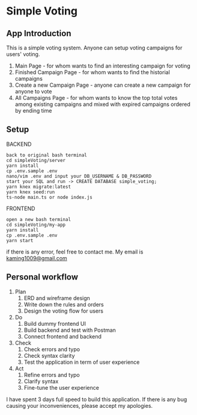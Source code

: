 # Simple Voting

## App Introduction
This is a simple voting system.  Anyone can setup voting campaigns for users' voting.

1. Main Page - for whom wants to find an interesting campaign for voting
2. Finished Campaign Page - for whom wants to find the historial campaigns
3. Create a new Campaign Page - anyone can create a new campaign for anyone to vote
4. All Campaigns Page - for whom wants to know the top total votes among existing campaigns and mixed with expired campaigns ordered by ending time 

## Setup

BACKEND
```
back to original bash terminal
cd simpleVoting/server
yarn install
cp .env.sample .env
nano/vim .env and input your DB_USERNAME & DB_PASSWORD
start your SQL and run -> CREATE DATABASE simple_voting;
yarn knex migrate:latest
yarn knex seed:run
ts-node main.ts or node index.js
```

FRONTEND
```
open a new bash terminal
cd simpleVoting/my-app
yarn install
cp .env.sample .env
yarn start
```
if there is any error, feel free to contact me. My email is kaming1009@gmail.com


## Personal workflow
1. Plan
   1. ERD and wireframe design
   2. Write down the rules and orders
   3. Design the voting flow for users
2. Do
   1. Build dummy frontend UI
   2. Build backend and test with Postman
   3. Connect frontend and backend
3. Check
   1. Check errors and typo
   2. Check syntax clarity
   3. Test the application in term of user experience
4. Act
   1. Refine errors and typo
   2. Clarify syntax
   3. Fine-tune the user experience

I have spent 3 days full speed to build this application. 
If there is any bug causing your inconveniences, please accept my apologies.